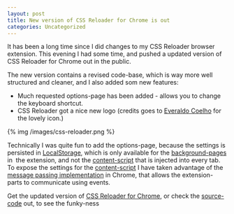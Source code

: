 ```yaml
---
layout: post
title: New version of CSS Reloader for Chrome is out
categories: Uncategorized
---
```

It has been a long time since I did changes to my CSS Reloader browser extension. This evening I had some time, and pushed a updated version of CSS Reloader for Chrome out in the public.

<!--more-->

The new version contains a revised code-base, which is way more well structured and cleaner, and I also added som new features:
<ul>
	<li>Much requested options-page has been added - allows you to change the keyboard shortcut.</li>
	<li>CSS Reloader got a nice new logo (credits goes to <a href="http://www.everaldo.com/crystal/">Everaldo Coelho</a> for the lovely icon.)</li>
</ul>

{% img /images/css-reloader.png %}

Technically I was quite fun to add the options-page, because the settings is persisted in <a href="http://dev.w3.org/html5/webstorage/">LocalStorage</a>, which is only available for the <a href="http://code.google.com/chrome/extensions/background_pages.html">background-pages</a> in  the extension, and not the <a href="http://code.google.com/chrome/extensions/content_scripts.html">content-script</a> that is injected into every tab. To expose the settings for the <a href="http://code.google.com/chrome/extensions/content_scripts.html">content-script</a> I have taken advantage of the <a href="http://code.google.com/chrome/extensions/messaging.html">message passing implementation</a> in Chrome, that allows the extension-parts to communicate using events.

Get the updated version of <a href="https://chrome.google.com/extensions/detail/dnfpcpfijpdhabaoieccoclghgplmpbd">CSS Reloader for Chrome</a>, or check the <a href="https://github.com/auchenberg/css-reloader">source-code</a> out, to see the funky-ness
